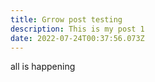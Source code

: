 ```yaml
---
title: Grrow post testing
description: This is my post 1
date: 2022-07-24T00:37:56.073Z
---
```

all is happening